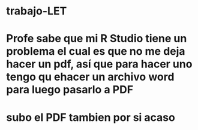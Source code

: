 # trabajo-LET

# Profe sabe que mi R Studio tiene un problema el cual es que no me deja hacer un pdf, así que para hacer uno tengo qu ehacer un archivo word para luego pasarlo a PDF

# subo el PDF tambien por si acaso
